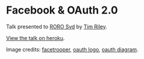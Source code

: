 # Facebook & OAuth 2.0

Talk presented to [RORO Syd](http://rubyonrails.com.au/) by [Tim Riley](http://openmonkey.com/).

[View the talk on heroku](http://roro-facebook-oauth.heroku.com/).

Image credits: [facetrooper](http://Balakov.deviantart.com/art/Facebook-151614909), [oauth logo](http://hueniverse.com/oauth/), [oauth diagram](http://dev.twitter.com/pages/auth).